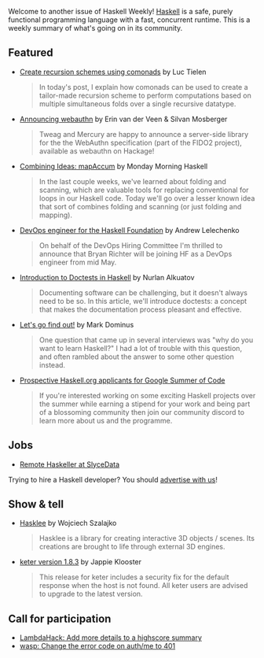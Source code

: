 Welcome to another issue of Haskell Weekly!
[Haskell](https://www.haskell.org) is a safe, purely functional programming language with a fast, concurrent runtime.
This is a weekly summary of what's going on in its community.

## Featured

- [Create recursion schemes using comonads](https://luctielen.com/posts/create_recursion_schemes_using_comonads/) by Luc Tielen
  > In today's post, I explain how comonads can be used to create a tailor-made recursion scheme to perform computations based on multiple simultaneous folds over a single recursive datatype.

- [Announcing webauthn](https://www.tweag.io/blog/2022-04-21-webauthn/) by Erin van der Veen & Silvan Mosberger
  > Tweag and Mercury are happy to announce a server-side library for the the WebAuthn specification (part of the FIDO2 project), available as webauthn on Hackage!

- [Combining Ideas: mapAccum](https://mmhaskell.com/blog/2022/4/18/combining-ideas-mapaccum) by Monday Morning Haskell
  > In the last couple weeks, we've learned about folding and scanning, which are valuable tools for replacing conventional for loops in our Haskell code. Today we'll go over a lesser known idea that sort of combines folding and scanning (or just folding and mapping).

- [DevOps engineer for the Haskell Foundation](https://discourse.haskell.org/t/devops-engineer-for-the-haskell-foundation/4404?u=taylorfausak) by Andrew Lelechenko
  > On behalf of the DevOps Hiring Committee I'm thrilled to announce that Bryan Richter will be joining HF as a DevOps engineer from mid May.

- [Introduction to Doctests in Haskell](https://serokell.io/blog/doctests-in-haskell) by Nurlan Alkuatov
  > Documenting software can be challenging, but it doesn't always need to be so. In this article, we'll introduce doctests: a concept that makes the documentation process pleasant and effective.

- [Let's go find out!](https://blog.plover.com/brain/last-stop.html) by Mark Dominus
  > One question that came up in several interviews was "why do you want to learn Haskell?" I had a lot of trouble with this question, and often rambled about the answer to some other question instead.

- [Prospective Haskell.org applicants for Google Summer of Code](https://np.reddit.com/r/haskell/comments/u47fyq/prospective_haskellorg_applicants_for_google/)
  > If you're interested working on some exciting Haskell projects over the summer while earning a stipend for your work and being part of a blossoming community then join our community discord to learn more about us and the programme.

## Jobs

- [Remote Haskeller at SlyceData](https://np.reddit.com/r/haskell/comments/u789l9/job_slycedata_is_hiring_a_remote_haskeller/)

Trying to hire a Haskell developer?
You should [advertise with us](https://haskellweekly.news/advertising.html)!

## Show & tell

- [Hasklee](https://np.reddit.com/r/haskell/comments/u70usl/ann_hasklee_create_interactive_3d_objects_scenes/) by Wojciech Szalajko
  > Hasklee is a library for creating interactive 3D objects / scenes. Its creations are brought to life through external 3D engines.

- [keter version 1.8.3](https://discourse.haskell.org/t/ann-keter-1-8-3-security-fix/4403?u=taylorfausak) by Jappie Klooster
  > This release for keter includes a security fix for the default response when the host is not found. All keter users are advised to upgrade to the latest version.

## Call for participation

- [LambdaHack: Add more details to a highscore summary](https://github.com/LambdaHack/LambdaHack/issues/297)
- [wasp: Change the error code on auth/me to 401](https://github.com/wasp-lang/wasp/issues/575)
